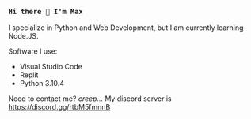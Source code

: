 ### `Hi there 👋 I'm Max`

I specialize in Python and Web Development, but I am currently learning Node.JS.

Software I use:
- Visual Studio Code
- Replit
- Python 3.10.4

Need to contact me? _creep..._ My discord server is https://discord.gg/rtbM5fmnnB
